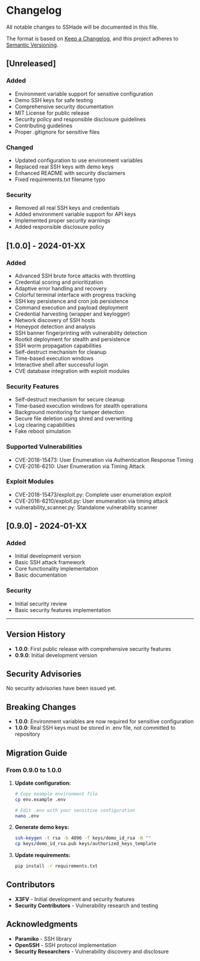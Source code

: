 # Changelog

All notable changes to SSHade will be documented in this file.

The format is based on [Keep a Changelog](https://keepachangelog.com/en/1.0.0/),
and this project adheres to [Semantic Versioning](https://semver.org/spec/v2.0.0.html).

## [Unreleased]

### Added
- Environment variable support for sensitive configuration
- Demo SSH keys for safe testing
- Comprehensive security documentation
- MIT License for public release
- Security policy and responsible disclosure guidelines
- Contributing guidelines
- Proper .gitignore for sensitive files

### Changed
- Updated configuration to use environment variables
- Replaced real SSH keys with demo keys
- Enhanced README with security disclaimers
- Fixed requirements.txt filename typo

### Security
- Removed all real SSH keys and credentials
- Added environment variable support for API keys
- Implemented proper security warnings
- Added responsible disclosure policy

## [1.0.0] - 2024-01-XX

### Added
- Advanced SSH brute force attacks with throttling
- Credential scoring and prioritization
- Adaptive error handling and recovery
- Colorful terminal interface with progress tracking
- SSH key persistence and cron job persistence
- Command execution and payload deployment
- Credential harvesting (wrapper and keylogger)
- Network discovery of SSH hosts
- Honeypot detection and analysis
- SSH banner fingerprinting with vulnerability detection
- Rootkit deployment for stealth and persistence
- SSH worm propagation capabilities
- Self-destruct mechanism for cleanup
- Time-based execution windows
- Interactive shell after successful login
- CVE database integration with exploit modules

### Security Features
- Self-destruct mechanism for secure cleanup
- Time-based execution windows for stealth operations
- Background monitoring for tamper detection
- Secure file deletion using shred and overwriting
- Log clearing capabilities
- Fake reboot simulation

### Supported Vulnerabilities
- CVE-2018-15473: User Enumeration via Authentication Response Timing
- CVE-2016-6210: User Enumeration via Timing Attack

### Exploit Modules
- CVE-2018-15473/exploit.py: Complete user enumeration exploit
- CVE-2016-6210/exploit.py: User enumeration via timing attack
- vulnerability_scanner.py: Standalone vulnerability scanner

## [0.9.0] - 2024-01-XX

### Added
- Initial development version
- Basic SSH attack framework
- Core functionality implementation
- Basic documentation

### Security
- Initial security review
- Basic security features implementation

---

## Version History

- **1.0.0**: First public release with comprehensive security features
- **0.9.0**: Initial development version

## Security Advisories

No security advisories have been issued yet.

## Breaking Changes

- **1.0.0**: Environment variables are now required for sensitive configuration
- **1.0.0**: Real SSH keys must be stored in .env file, not committed to repository

## Migration Guide

### From 0.9.0 to 1.0.0

1. **Update configuration:**
   ```bash
   # Copy example environment file
   cp env.example .env
   
   # Edit .env with your sensitive configuration
   nano .env
   ```

2. **Generate demo keys:**
   ```bash
   ssh-keygen -t rsa -b 4096 -f keys/demo_id_rsa -N ""
   cp keys/demo_id_rsa.pub keys/authorized_keys_template
   ```

3. **Update requirements:**
   ```bash
   pip install -r requirements.txt
   ```

## Contributors

- **X3FV** - Initial development and security features
- **Security Contributors** - Vulnerability research and testing

## Acknowledgments

- **Paramiko** - SSH library
- **OpenSSH** - SSH protocol implementation
- **Security Researchers** - Vulnerability discovery and disclosure 